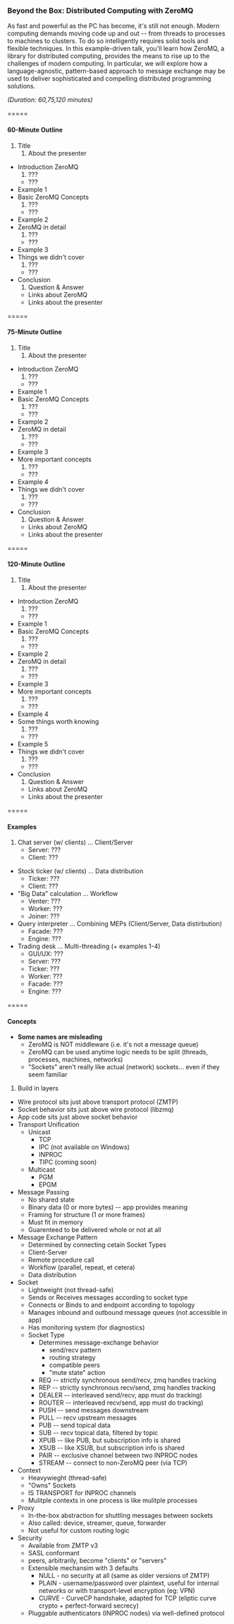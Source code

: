 ### Beyond the Box: Distributed Computing with ZeroMQ

As fast and powerful as the PC has become, it's still not enough. Modern computing demands moving code up and out -- from threads to processes to machines to clusters. To do so intelligently requires solid tools and flexible techniques. In this example-driven talk, you'll learn how ZeroMQ, a library for distributed computing, provides the means to rise up to the challenges of modern computing. In particular, we will explore how a language-agnostic, pattern-based approach to message exchange may be used to deliver sophisticated and compelling distributed programming solutions.

_(Duration: 60,75,120 minutes)_

=====

#### 60-Minute Outline

1.  Title
    1.  About the presenter
*   Introduction ZeroMQ
    1.  ???
    *   ???
*   Example 1
*   Basic ZeroMQ Concepts
    1.  ???
    *   ???
*   Example 2
*   ZeroMQ in detail
    1.  ???
    *   ??? 
*   Example 3
*   Things we didn't cover
    1.  ???
    *   ??? 
*   Conclusion
    1.  Question & Answer
    *   Links about ZeroMQ
    *   Links about the presenter    

=====

#### 75-Minute Outline

1.  Title
    1.  About the presenter
*   Introduction ZeroMQ
    1.  ???
    *   ???
*   Example 1
*   Basic ZeroMQ Concepts
    1.  ???
    *   ???
*   Example 2
*   ZeroMQ in detail
    1.  ???
    *   ??? 
*   Example 3
*   More important concepts
    1.  ???
    *   ???
*   Example 4
*   Things we didn't cover
    1.  ???
    *   ??? 
*   Conclusion
    1.  Question & Answer
    *   Links about ZeroMQ
    *   Links about the presenter    

=====

#### 120-Minute Outline

1.  Title
    1.  About the presenter
*   Introduction ZeroMQ
    1.  ???
    *   ???
*   Example 1
*   Basic ZeroMQ Concepts
    1.  ???
    *   ???
*   Example 2
*   ZeroMQ in detail
    1.  ???
    *   ??? 
*   Example 3
*   More important concepts
    1.  ???
    *   ???
*   Example 4
*   Some things worth knowing
    1.  ???
    *   ???
*   Example 5
*   Things we didn't cover
    1.  ???
    *   ??? 
*   Conclusion
    1.  Question & Answer
    *   Links about ZeroMQ
    *   Links about the presenter    

=====

#### Examples

1.  Chat server (w/ clients)   ... Client/Server
    *   Server:  ???
    *   Client:  ???
*   Stock ticker (w/ clients)  ... Data distribution
    *   Ticker:  ???
    *   Client:  ???
*   "Big Data" calculation     ... Workflow
    *   Venter:  ???
    *   Worker:  ???
    *   Joiner:  ???
*   Query interpreter          ... Combining MEPs (Client/Server, Data distirbution)
    *   Facade:  ???
    *   Engine:  ???
*   Trading desk               ... Multi-threading (+ examples 1-4)
    *   GUI/UX:  ???
    *   Server:  ???
    *   Ticker:  ???
    *   Worker:  ???
    *   Facade:  ???
    *   Engine:  ???

=====

#### Concepts

* __Some names are misleading__
  * ZeroMQ is NOT middleware (i.e. it's not a message queue)
  * ZeroMQ can be used anytime logic needs to be split (threads, processes, machines, networks)
  * "Sockets" aren't really like actual (network) sockets... even if they seem familiar


1. Build in layers
  * Wire protocol sits just above transport protocol (ZMTP)
  * Socket behavior sits just above wire protocol (libzmq)
  * App code sits just above socket behavior 
* Transport Unification
  * Unicast 
    * TCP
    * IPC (not available on Windows)
    * INPROC
    * TIPC (coming soon)
  * Multicast
    * PGM
    * EPGM
* Message Passing
  * No shared state
  * Binary data (0 or more bytes) -- app provides meaning
  * Framing for structure (1 or more frames)
  * Must fit in memory
  * Guarenteed to be delivered whole or not at all
* Message Exchange Pattern
  * Determined by connecting cetain Socket Types
  * Client-Server
  * Remote procedure call
  * Workflow (parallel, repeat, et cetera)
  * Data distribution
* Socket
  * Lightweight (not thread-safe)
  * Sends or Receives messages according to socket type
  * Connects or Binds to and endpoint according to topology
  * Manages inbound and outbound message queues (not accessible in app)
  * Has monitoring system (for diagnostics)
  * Socket Type
    * Determines message-exchange behavior
      * send/recv pattern
      * routing strategy
      * compatible peers
      * "mute state" action
    * REQ -- strictly synchronous send/recv, zmq handles tracking
    * REP -- strictly synchronous recv/send, zmq handles tracking
    * DEALER -- interleaved send/recv, app must do tracking)
    * ROUTER -- interleaved recv/send, app must do tracking)
    * PUSH -- send messages downstream
    * PULL -- recv upstream messages 
    * PUB -- send topical data
    * SUB -- recv topical data, filtered by topic
    * XPUB -- like PUB, but subscription info is shared
    * XSUB -- like XSUB, but subscription info is shared
    * PAIR -- exclusive channel between two INPROC nodes
    * STREAM -- connect to non-ZeroMQ peer (via TCP)
* Context
  * Heavywieght (thread-safe)
  * "Owns" Sockets
  *  IS TRANSPORT for INPROC channels
  * Mulitple contexts in one process is like mulitple processes
* Proxy
  * In-the-box abstraction for shuttling messages between sockets
  * Also called: device, streamer, queue, forwarder
  * Not useful for custom routing logic  
* Security
  * Available from ZMTP v3
  * SASL conformant
  * peers, arbitrarily, become "clients" or "servers"
  * Extensible mechansim with 3 defaults
    * NULL - no security at all (same as older versions of ZMTP)
    * PLAIN - username/password over plaintext, useful for internal networks or with transport-level encryption (eg: VPN)
    * CURVE - CurveCP handshake, adapted for TCP (eliptic curve crypto + perfect-forward secrecy)
  * Pluggable authenticators (INPROC nodes) via well-defined protocol
